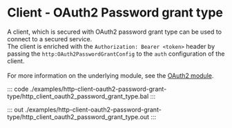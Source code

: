 # Client - OAuth2 Password grant type

A client, which is secured with OAuth2 password grant type can be used to
connect to a secured service.<br/>
The client is enriched with the `Authorization: Bearer <token>` header by
passing the `http:OAuth2PasswordGrantConfig` to the `auth` configuration of
the client.<br/><br/>
For more information on the underlying module,
see the [OAuth2 module](https://docs.central.ballerina.io/ballerina/oauth2/latest/).

::: code ./examples/http-client-oauth2-password-grant-type/http_client_oauth2_password_grant_type.bal :::

::: out ./examples/http-client-oauth2-password-grant-type/http_client_oauth2_password_grant_type.out :::